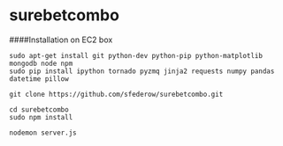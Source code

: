 # surebetcombo

####Installation on EC2 box

```
sudo apt-get install git python-dev python-pip python-matplotlib mongodb node npm
sudo pip install ipython tornado pyzmq jinja2 requests numpy pandas datetime pillow

git clone https://github.com/sfederow/surebetcombo.git

cd surebetcombo
sudo npm install

nodemon server.js
```

